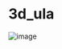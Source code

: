 # 3d_ula
![image](https://github.com/hicretgs/3d_ula/assets/101457475/5117a5f9-9038-4dde-b107-affe7e71c227)
